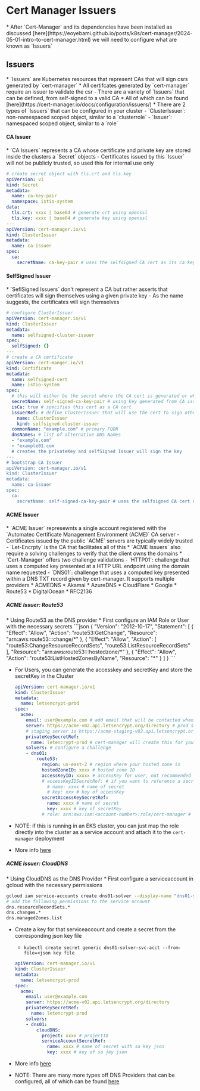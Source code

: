 <h1>Cert Manager Issuers</h1>
* After `Cert-Manager` and its dependencies have been installed as discussed [here](https://eoyebami.github.io/posts/k8s/cert-manager/2024-05-01-intro-to-cert-manager.html) we will need to configure what are known as `Issuers`

<h2>Issuers</h2>
* `Issuers` are Kubernetes resources that represent CAs that will sign csrs generated by `cert-manager`
* All certifcates generated by `cert-manager` require an issuer to validate the csr
  - There are a variety of `Issuers` that can be defined, from self-signed to a valid CA
    * All of which can be found [here](https://cert-manager.io/docs/configuration/issuers/)
* There are 2 types of `Issuers` that can be configured in your cluster
  - `ClusterIssuer`: non-namespaced scoped object, similar to a `clusterrole`
  - `Issuer`: namespaced scoped object, similar to a `role`

<h4>CA Issuer</h4>
* `CA Issuers` represents a CA whose certificate and private key are stored inside the clusters a `Secret` objects
  - Certificates issued by this `Issuer` will not be publicly trusted, so used this for internal use only
 
  ```yaml
  # create secret object with tls.crt and tls.key
  apiVersion: v1
  kind: Secret
  metadata:
    name: ca-key-pair
    namespace: istio-system
  data:
    tls.crt: xxxx | base64 # generate crt using openssl
    tls.key: xxxx | base64 # generate key using openssl
  ---
  apiVersion: cert-manager.io/v1
  kind: ClusterIssuer
  metadata:
    name: ca-issuer
  spec:
    ca:
      secretName: ca-key-pair # uses the selfsigned CA cert as its ca key for signing new request
  ```

<h4>SelfSigned Issuer</h4>
* `SeflSigned Issuers` don't represent a CA but rather asserts that certificates will sign themselves using a given private key
  - As the name suggests, the certificates will sign themselves
  
  ```yml
  # configure ClusterIssuer
  apiVersion: cert-manager.io/v1
  kind: ClusterIssuer
  metadata:
    name: selfsigned-cluster-issuer
  spec:
    selfSigned: {}
  ---
  # create a CA certificate 
  apiVersion: cert-manger.io/v1
  kind: Certificate
  metadata:
    name: selfsigned-cert
    name: istio-system
  spec:
    # this will either be the secret where the CA cert is generated or where cert-manager should retrieve it, if already created manually
    secretName: self-signed-ca-key-pair # using key generated from CA issuer
    isCa: true # specifies this cert as a CA cert
    issuerRef: # define ClusterIssuer that will use the cert to sign other certs
      name: ClusterIssuer
      kind: selfsigned-cluster-issuer
    commonName: "example.com" # primary FQDN
    dnsNames: # list of alternative DNS Names
    - "example.com"
    - "example01.com
    # creates the privateKey and selfSigned Issuer will sign the key
  ---
  # bootstrap CA Issuer 
  apiVersion: cert-manager.io/v1
  kind: ClusterIssuer
  metadata:
    name: ca-issuer
  spec:
    ca:
      secretName: self-signed-ca-key-pair # uses the selfsigned CA cert as its ca key for signing new request
  ```

<h4>ACME Issuer</h4>
* `ACME Issuer` represewnts a single account registered with the `Automatec Certificate Management Environment (ACME)` CA server
  - Certificates issued by the public `ACME` servers are typically widely trusted 
  - `Let-Encrpty` is the CA that facilitates all of this
* `ACME Issuers` also require a solving challenges to verify that the client owns the domains
* `Cert-Manager` offers two challenge validations
  - `HTTP01`: challenge that uses a computed key presented at a HTTP URL endpoint using the domain name requested
  - `DNS01`: challenge that uses a computed key presented within a DNS TXT record given by cert-manager. It supports multiple providers
    * ACMEDNS
    * Akamai
    * AzureDNS
    * CloudFlare
    * Google
    * Route53
    * DigitalOcean
    * RFC2136

<h5>ACME Issuer: Route53</h5>
* Using Route53 as the DNS provider
* First configure an IAM Role or User with the necessary secrets
  ```json
  {
  "Version": "2012-10-17",
  "Statement": [
      {
        "Effect": "Allow",
        "Action": "route53:GetChange",
        "Resource": "arn:aws:route53:::change/*"
      },
      {
        "Effect": "Allow",
        "Action": [
          "route53:ChangeResourceRecordSets",
          "route53:ListResourceRecordSets"
        ],
        "Resource": "arn:aws:route53:::hostedzone/*"
      },
      {
        "Effect": "Allow",
        "Action": "route53:ListHostedZonesByName",
        "Resource": "*"
      }
    ]
  }
  ```

* For Users, you can generate the accesskey and secretKey and store the secretKey in the Cluster 

  ```yml
  apiVersion: cert-manager.io/v1
  kind: ClusterIssuer
  metadata: 
    name: letsencrypt-prod
  spec:
    acme:
      email: user@example.com # add email that will be contacted when certs are about to expire or any other issues occur
      server: https://acme-v02.api.letsencrypt.org/directory # prod server
      # staging server is https://acme-staging-v02.api.letsencrypt.org/directory
      privateKeySecretRef:
        name: letencrypt-prod # cert-manager will create this for you
      solvers: # configure a challenge
      - dns01:
          route53:
            region: us-east-2 # region where your hosted zone is
            hostedZoneID: xxxx # hosted zone ID
            accessKeyID: xxxxx # accessKey for user, not recommended
            # accessKeyIDSecretRef: # if you want to reference a secret that has your accessKey
              # name: xxxx # name of secret
              # key: xxx # key of accessKey
            secretAccessKeySecretRef:
              name: xxxx # name of secret
              key: xxxx # key of secretKey
            # role: arn:aws:iam:<account-number>:role/cert-manager # if your user is meant to assume this role to access perms
  ```

* NOTE: if this is running in an EKS cluster, you can just map the role directly into the cluster as a service account and attach it to the `cert-manager` deployment 
* More info [here](https://cert-manager.io/docs/configuration/acme/dns01/route53/)

<h5>ACME Issuer: CloudDNS</h5>
* Using CloudDNS as the DNS Provider
* First configure a serviceaccount in gcloud with the necessary permissions

  ```bash
  gcloud iam service-accounts create dns01-solver --display-name "dns01-solver" --project-id ${PROJECT_ID}
  # add the following permissions to the service account
  dns.resourceRecordSets.*
  dns.changes.*
  dns.managedZones.list
  ```

* Create a key for that serviceaccount and create a secret from the corresponding json key file
  - `kubectl create secret generic dns01-solver-svc-acct --from-file=<json key file`

  ```yml
  apiVersion: cert-manager.io/v1
  kind: ClusterIssuer
  metadata:
    name: letsencrypt-prod
  spec:
    acme:
      email: user@example.com
      server: https://acme-v02.api.letsencrypt.org/directory
      privateKeySecretRef:
        name: letencrypt-prod
      solvers:
      - dns01:
          cloudDNS:
            project: xxxx # projectID
            serviceAccountSecretRef:
              name: xxxx # name of secret with sa key json
              key: xxxx # key of sa jey json
  ```

* More info [here](https://cert-manager.io/docs/configuration/acme/dns01/google/)
* NOTE: There are many more types off DNS Providers that can be configured, all of which can be found [here](https://cert-manager.io/docs/configuration/acme/dns01/)
